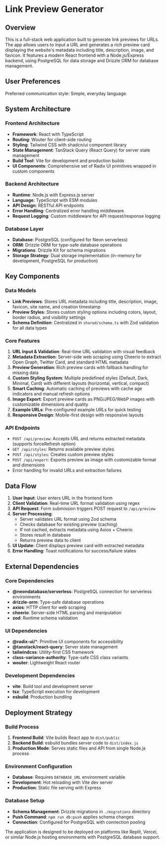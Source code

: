 # Link Preview Generator

## Overview

This is a full-stack web application built to generate link previews for URLs. The app allows users to input a URL and generates a rich preview card displaying the website's metadata including title, description, image, and favicon. It features a modern React frontend with a Node.js/Express backend, using PostgreSQL for data storage and Drizzle ORM for database management.

## User Preferences

Preferred communication style: Simple, everyday language.

## System Architecture

### Frontend Architecture
- **Framework**: React with TypeScript
- **Routing**: Wouter for client-side routing
- **Styling**: Tailwind CSS with shadcn/ui component library
- **State Management**: TanStack Query (React Query) for server state management
- **Build Tool**: Vite for development and production builds
- **UI Components**: Comprehensive set of Radix UI primitives wrapped in custom components

### Backend Architecture
- **Runtime**: Node.js with Express.js server
- **Language**: TypeScript with ESM modules
- **API Design**: RESTful API endpoints
- **Error Handling**: Centralized error handling middleware
- **Request Logging**: Custom middleware for API request/response logging

### Database Layer
- **Database**: PostgreSQL (configured for Neon serverless)
- **ORM**: Drizzle ORM for type-safe database operations
- **Migrations**: Drizzle Kit for schema migrations
- **Storage Strategy**: Dual storage implementation (in-memory for development, PostgreSQL for production)

## Key Components

### Data Models
- **Link Previews**: Stores URL metadata including title, description, image, favicon, site name, and creation timestamp
- **Preview Styles**: Stores custom styling options including colors, layout, border radius, and visibility settings
- **Schema Definition**: Centralized in `shared/schema.ts` with Zod validation for all data types

### Core Features
1. **URL Input & Validation**: Real-time URL validation with visual feedback
2. **Metadata Extraction**: Server-side web scraping using Cheerio to extract Open Graph, Twitter Card, and standard HTML metadata
3. **Preview Generation**: Rich preview cards with fallback handling for missing data
4. **Custom Styling System**: Multiple predefined styles (Default, Dark, Minimal, Card) with different layouts (horizontal, vertical, compact)
5. **Smart Caching**: Automatic caching of previews with cache age indicators and manual refresh options
6. **Image Export**: Export preview cards as PNG/JPEG/WebP images with customizable dimensions and quality
7. **Example URLs**: Pre-configured example URLs for quick testing
8. **Responsive Design**: Mobile-first design with responsive layouts

### API Endpoints
- `POST /api/preview`: Accepts URL and returns extracted metadata (supports forceRefresh option)
- `GET /api/styles`: Returns available preview styles
- `POST /api/styles`: Creates custom preview styles  
- `POST /api/export`: Exports preview as image with customizable format and dimensions
- Error handling for invalid URLs and extraction failures

## Data Flow

1. **User Input**: User enters URL in the frontend form
2. **Client Validation**: Real-time URL format validation using regex
3. **API Request**: Form submission triggers POST request to `/api/preview`
4. **Server Processing**: 
   - Server validates URL format using Zod schema
   - Checks database for existing preview (caching)
   - If not cached, extracts metadata using Axios + Cheerio
   - Stores result in database
   - Returns preview data to client
5. **UI Update**: Client displays preview card with extracted metadata
6. **Error Handling**: Toast notifications for success/failure states

## External Dependencies

### Core Dependencies
- **@neondatabase/serverless**: PostgreSQL connection for serverless environments
- **drizzle-orm**: Type-safe database operations
- **axios**: HTTP client for web scraping
- **cheerio**: Server-side HTML parsing and manipulation
- **zod**: Runtime schema validation

### UI Dependencies
- **@radix-ui/***: Primitive UI components for accessibility
- **@tanstack/react-query**: Server state management
- **tailwindcss**: Utility-first CSS framework
- **class-variance-authority**: Type-safe CSS class variants
- **wouter**: Lightweight React router

### Development Dependencies
- **vite**: Build tool and development server
- **tsx**: TypeScript execution for development
- **esbuild**: Production bundling

## Deployment Strategy

### Build Process
1. **Frontend Build**: Vite builds React app to `dist/public`
2. **Backend Build**: esbuild bundles server code to `dist/index.js`
3. **Production Mode**: Serves static files and API from single Node.js process

### Environment Configuration
- **Database**: Requires `DATABASE_URL` environment variable
- **Development**: Hot reloading with Vite dev server
- **Production**: Static file serving with Express

### Database Setup
- **Schema Management**: Drizzle migrations in `./migrations` directory
- **Push Command**: `npm run db:push` applies schema changes
- **Connection**: Configured for PostgreSQL with connection pooling

The application is designed to be deployed on platforms like Replit, Vercel, or similar Node.js hosting environments with PostgreSQL database support.